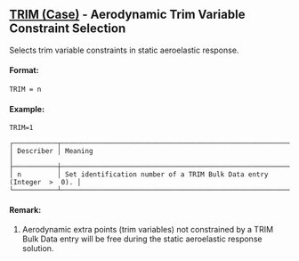 ## [TRIM (Case)](https://help.hexagonmi.com/bundle/MSC_Nastran_2022.4/page/Nastran_Combined_Book/qrg/casecontrol4a/TOC.TRIM.Case.xhtml) - Aerodynamic Trim Variable Constraint Selection

Selects trim variable constraints in static aeroelastic response.

#### Format:

```nastran
TRIM = n
```

#### Example:

```nastran
TRIM=1
```

```text
┌───────────┬──────────────────────────────────────────────────────────────────────┐
│ Describer │ Meaning                                                              │
├───────────┼──────────────────────────────────────────────────────────────────────┤
│ n         │ Set identification number of a TRIM Bulk Data entry (Integer  >  0). │
└───────────┴──────────────────────────────────────────────────────────────────────┘
```

#### Remark:

1. Aerodynamic extra points (trim variables) not constrained by a TRIM Bulk Data entry will be free during the static aeroelastic response solution.
